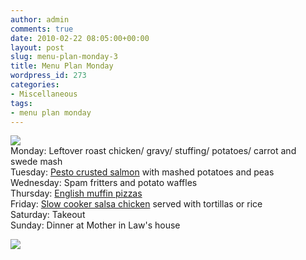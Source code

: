 ```yaml
---
author: admin
comments: true
date: 2010-02-22 08:05:00+00:00
layout: post
slug: menu-plan-monday-3
title: Menu Plan Monday
wordpress_id: 273
categories:
- Miscellaneous
tags:
- menu plan monday
---
```


[![](http://orgjunkie.com/wp-content/uploads/2007/10/mpm-1.jpg)](http://orgjunkie.com/wp-content/uploads/2007/10/mpm-1.jpg)  
Monday: Leftover roast chicken/ gravy/ stuffing/ potatoes/ carrot and swede mash  
Tuesday: [Pesto crusted salmon](http://www.bbcgoodfood.com/recipes/3755/salmon-with-lemon-pesto-crust?binderbox=forgot) with mashed potatoes and peas  
Wednesday: Spam fritters and potato waffles  
Thursday: [English muffin pizzas](http://allrecipes.com/Recipe/Fast-English-Muffin-Pizzas/Detail.aspx)  
Friday: [Slow cooker salsa chicken](http://www.frugalupstate.com/2009/10/recipe-crockpot-salsa-chicken.html) served with tortillas or rice  
Saturday: Takeout  
Sunday: Dinner at Mother in Law's house

![](https://blogger.googleusercontent.com/tracker/251139911615938991-8002838374001747200?l=www.outmumbered.com)
